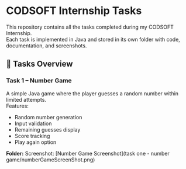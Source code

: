 # CODSOFT Internship Tasks

This repository contains all the tasks completed during my CODSOFT Internship.  
Each task is implemented in Java and stored in its own folder with code, documentation, and screenshots.

## 📌 Tasks Overview

### Task 1 – Number Game
A simple Java game where the player guesses a random number within limited attempts.  
Features:
- Random number generation
- Input validation
- Remaining guesses display
- Score tracking
- Play again option

**Folder:** 
Screenshot:  [Number Game Screenshot](task one - number game/numberGameScreenShot.png)

